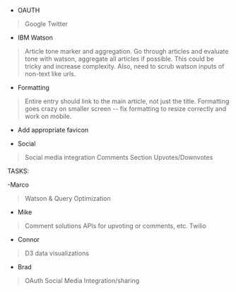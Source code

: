 - OAUTH
> Google
> Twitter

- IBM Watson
> Article tone marker and aggregation. Go through articles and evaluate tone with watson, aggregate all articles if possible. This could be tricky and increase complexity. Also, need to scrub watson inputs of non-text like urls. 

- Formatting
> Entire entry should link to the main article, not just the title.
> Formatting goes crazy on smaller screen -- fix formatting to resize correctly and work on mobile. 

- Add appropriate favicon

- Social
> Social media integration
> Comments Section
> Upvotes/Downvotes



TASKS: 

-Marco
> Watson & Query Optimization
- Mike 
> Comment solutions
> APIs for upvoting or comments, etc.
>Twilio
- Connor
> D3 data visualizations
- Brad
> OAuth
> Social Media Integration/sharing